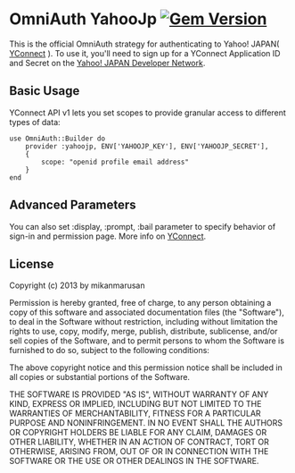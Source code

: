 # OmniAuth YahooJp [![Gem Version](https://badge.fury.io/rb/omniauth-yahoojp.svg)](https://badge.fury.io/rb/omniauth-yahoojp)

This is the official OmniAuth strategy for authenticating to Yahoo! JAPAN( [YConnect](http://developer.yahoo.co.jp/yconnect/) ).
To use it, you'll need to sign up for a YConnect Application ID and Secret
on the [Yahoo! JAPAN Developer Network](https://e.developer.yahoo.co.jp/dashboard/).

## Basic Usage

YConnect API v1 lets you set scopes to provide granular access to different types of data: 

    use OmniAuth::Builder do
        provider :yahoojp, ENV['YAHOOJP_KEY'], ENV['YAHOOJP_SECRET'], 
        {
            scope: "openid profile email address"
        }
    end

## Advanced Parameters

You can also set :display, :prompt, :bail parameter to specify behavior of sign-in and permission page.
More info on [YConnect](http://developer.yahoo.co.jp/yconnect/).

## License

Copyright (c) 2013 by mikanmarusan

Permission is hereby granted, free of charge, to any person obtaining a copy of this software and associated documentation files (the "Software"), to deal in the Software without restriction, including without limitation the rights to use, copy, modify, merge, publish, distribute, sublicense, and/or sell copies of the Software, and to permit persons to whom the Software is furnished to do so, subject to the following conditions:

The above copyright notice and this permission notice shall be included in all copies or substantial portions of the Software.

THE SOFTWARE IS PROVIDED "AS IS", WITHOUT WARRANTY OF ANY KIND, EXPRESS OR IMPLIED, INCLUDING BUT NOT LIMITED TO THE WARRANTIES OF MERCHANTABILITY, FITNESS FOR A PARTICULAR PURPOSE AND NONINFRINGEMENT. IN NO EVENT SHALL THE AUTHORS OR COPYRIGHT HOLDERS BE LIABLE FOR ANY CLAIM, DAMAGES OR OTHER LIABILITY, WHETHER IN AN ACTION OF CONTRACT, TORT OR OTHERWISE, ARISING FROM, OUT OF OR IN CONNECTION WITH THE SOFTWARE OR THE USE OR OTHER DEALINGS IN THE SOFTWARE.
